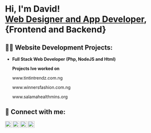 
<h1>Hi, I'm David! <br/><a href="https://github.com/stickycodes">Web Designer and App Developer</a>, 
  <br>{Frontend and Backend}

<h2>👨‍💻 Website Development Projects:</h2>
  
- <b>Full Stack Web Developer (Php, NodeJS and Html)</b>
  
  <b>Projects Ive worked on</b>
  
     <p>www.tintintrendz.com.ng</p>
     <p>www.winnersfashion.com.ng</p>
     <p>www.salamahealthmins.org</p>
  
 
<h2> 🤳 Connect with me:</h2>

[<img align="left" alt="DavidImoru | Facebook" width="22px" src="https://cdn.jsdelivr.net/npm/simple-icons@v3/icons/facebook.svg" />][facebook]
[<img align="left" alt="DavidImoru | Twitter" width="22px" src="https://cdn.jsdelivr.net/npm/simple-icons@v3/icons/twitter.svg" />][twitter]
[<img align="left" alt="DavidImoru | LinkedIn" width="22px" src="https://cdn.jsdelivr.net/npm/simple-icons@v3/icons/linkedin.svg" />][linkedin]
[<img align="left" alt="DavidImoru | Instagram" width="22px" src="https://cdn.jsdelivr.net/npm/simple-icons@v3/icons/instagram.svg" />][instagram]

[twitter]: https://twitter.com/davidimoru
[facebook]: https://www.facebook.com/davidimoru
[instagram]: https://www.instagram.com/davidimoru/
[linkedin]: https://linkedin.com/davidimoru

